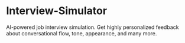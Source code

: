 # Interview-Simulator
AI-powered job interview simulation. Get highly personalized feedback about conversational flow, tone, appearance, and many more.
